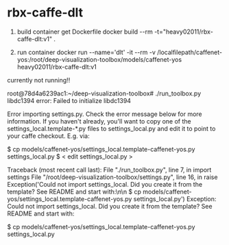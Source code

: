 # rbx-caffe-dlt

1. build container
    get Dockerfile
    docker build --rm -t="heavy02011/rbx-caffe-dlt:v1" .

2. run container
    docker run --name='dlt' -it --rm -v /localfilepath/caffenet-yos:/root/deep-visualization-toolbox/models/caffenet-yos heavy02011/rbx-caffe-dlt:v1

currently not running!!

root@78d4a6239ac1:~/deep-visualization-toolbox# ./run_toolbox.py 
libdc1394 error: Failed to initialize libdc1394

Error importing settings.py. Check the error message below for more information.
If you haven't already, you'll want to copy one of the settings_local.template-*.py files
to settings_local.py and edit it to point to your caffe checkout. E.g. via:

  $ cp models/caffenet-yos/settings_local.template-caffenet-yos.py settings_local.py
  $ < edit settings_local.py >

Traceback (most recent call last):
  File "./run_toolbox.py", line 7, in <module>
    import settings
  File "/root/deep-visualization-toolbox/settings.py", line 16, in <module>
    raise Exception('Could not import settings_local. Did you create it from the template? See README and start with:\n\n  $ cp models/caffenet-yos/settings_local.template-caffenet-yos.py settings_local.py')
Exception: Could not import settings_local. Did you create it from the template? See README and start with:

  $ cp models/caffenet-yos/settings_local.template-caffenet-yos.py settings_local.py
